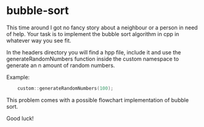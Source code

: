 # bubble-sort

This time around I got no fancy story about a 
neighbour or a person in need of help.
Your task is to implement the bubble sort
algorithm in cpp in whatever way you see fit.

In the headers directory you will find a hpp
file, include it and use the generateRandomNumbers
function inside the custom namespace to generate an
n amount of random numbers.

Example:
```cpp
    custom::generateRandomNumbers(100); 
```

This problem comes with a possible flowchart
implementation of bubble sort.

Good luck!